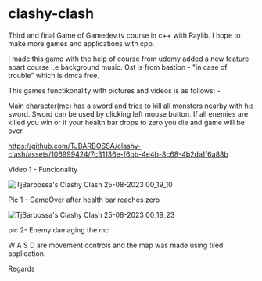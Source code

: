 # clashy-clash
Third and final Game of Gamedev.tv course in c++ with Raylib. I hope to make more games and applications with cpp.

I made this game with the help of course from udemy added a new feature apart course i.e background music. Ost is from bastion - "in case of trouble" which is dmca free.

This games functikonality with pictures and videos is as follows: - 

Main character(mc) has a sword and tries to kill all monsters nearby with his sword. Sword can be used by clicking left mouse button. 
If all enemies are killed you win or if your health bar drops to zero you die and game will be over.



https://github.com/TJBARBOSSA/clashy-clash/assets/106999424/7c31136e-f6bb-4e4b-8c68-4b2da1f6a88b

Video 1 -  Funcionality

![TjBarbossa's Clashy Clash 25-08-2023 00_19_10](https://github.com/TJBARBOSSA/clashy-clash/assets/106999424/bc4abfe5-0850-4e09-b054-c25ef27a06ef)

Pic  1 - GameOver after health bar reaches zero

![TjBarbossa's Clashy Clash 25-08-2023 00_19_23](https://github.com/TJBARBOSSA/clashy-clash/assets/106999424/7740fb37-e96d-4f78-aa5b-9746a7c51ec3)

pic 2- Enemy damaging the mc

W A S D are movement controls and the map was made using tiled application. 

Regards

